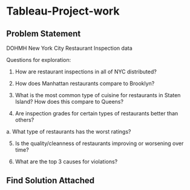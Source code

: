 # Tableau-Project-work

## Problem Statement

DOHMH New York City Restaurant Inspection data

Questions for exploration:

1)   How are restaurant inspections in all of NYC distributed?

2)   How does Manhattan restaurants compare to Brooklyn?

3)   What is the most common type of cuisine for restaurants in Staten Island? How does this compare to Queens?

4)   Are inspection grades for certain types of restaurants better than others?

a.     What type of restaurants has the worst ratings?

5)   Is the quality/cleanness of restaurants improving or worsening over time?

6)   What are the top 3 causes for violations?


## Find Solution Attached
